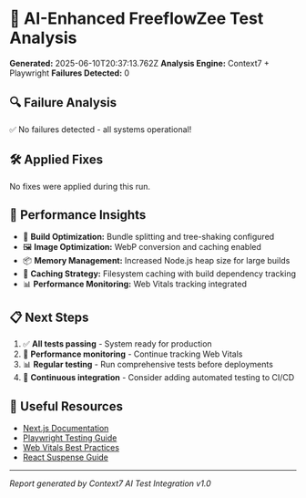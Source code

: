 
# 🤖 AI-Enhanced FreeflowZee Test Analysis

**Generated:** 2025-06-10T20:37:13.762Z
**Analysis Engine:** Context7 + Playwright
**Failures Detected:** 0

## 🔍 Failure Analysis

✅ No failures detected - all systems operational!

## 🛠️ Applied Fixes

No fixes were applied during this run.

## 🎯 Performance Insights


- 🚀 **Build Optimization:** Bundle splitting and tree-shaking configured
- 🖼️ **Image Optimization:** WebP conversion and caching enabled
- 📦 **Memory Management:** Increased Node.js heap size for large builds
- 🔄 **Caching Strategy:** Filesystem caching with build dependency tracking
- 📊 **Performance Monitoring:** Web Vitals tracking integrated


## 📋 Next Steps


1. ✅ **All tests passing** - System ready for production
2. 🚀 **Performance monitoring** - Continue tracking Web Vitals
3. 📊 **Regular testing** - Run comprehensive tests before deployments
4. 🔄 **Continuous integration** - Consider adding automated testing to CI/CD


## 🔗 Useful Resources

- [Next.js Documentation](https://nextjs.org/docs)
- [Playwright Testing Guide](https://playwright.dev/docs/intro)
- [Web Vitals Best Practices](https://web.dev/vitals/)
- [React Suspense Guide](https://react.dev/reference/react/Suspense)

---
*Report generated by Context7 AI Test Integration v1.0*
